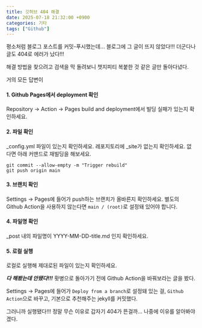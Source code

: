 ```yaml
---
title: 깃허브 404 해결
date: 2025-07-18 21:32:00 +0900
categories: 기타
tags: ["Github"]
---
```


평소처럼 블로그 포스트를 커밋-푸시했는데... 블로그에 그 글이 뜨지 않았다!!! 더군다나 글도 404로 에러가 났다!!!

해결 방법을 찾으려고 검색을 막 돌려보니 챗지피티 복붙한 것 같은 글만 돌아다녔다.

거의 모든 답변이

#### 1. Github Pages에서 deployment 확인

Repository -> Action -> Pages build and deployment에서 빌딩 실패가 있는지 확인하세요.

#### 2. 파일 확인
_config.yml 파일이 있는지 확인하세요. 레포지토리에 _site가 없는지 확인하세요. 없다면 아래 커맨드로 재빌딩을 해보세요.

```
git commit --allow-empty -m "Trigger rebuild"
git push origin main

```

#### 3. 브랜치 확인

Settings -> Pages에 들어가 push하는 브랜치가 올바른지 확인하세요. 별도의 Github Action을 사용하지 않는다면 `main / (root)`로 설정돼 있어야 합니다.

#### 4. 파일명 확인

_post 내의 파일명이 YYYY-MM-DD-title.md 인지 확인하세요.

#### 5. 로컬 실행

로컬로 실행해 제대로된 파일이 있는지 확인하세요.


***다 해봤는데 안됐다!!!*** 홧병으로 돌아가기 전에 Github Action을 바꿔보라는 글을 봤다.

Settings -> Pages에 들어가 `Deploy from a branch`로 설정돼 있는 걸, `Github Action`으로 바꾸고, 기본으로 추천해주는 jekyll를 커밋했다.

그러니까 실행됐다!!! 정말 무슨 이유로 갑자기 404가 뜬걸까... 나중에 이유를 알아봐야겠다.